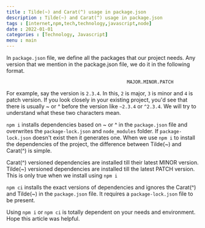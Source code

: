 ```yaml
---
title : Tilde(~) and Carat(^) usage in package.json
description : Tilde(~) and Carat(^) usage in package.json
tags : [internet,npm,tech,technology,javascript,node]
date : 2022-01-01
categories : [Technology, Javascript]
menu : main
---
```



In `package.json` file, we define all the packages that our project needs. Any version that we mention in the package.json file, we do it in the following format. 

							                    MAJOR.MINOR.PATCH

For example, say the version is `2.3.4`. In this, `2` is major, `3` is minor and `4` is patch version. If you look closely in your existing project, you'd see that there is usually ~ or ^ before the version like `~2.3.4` or `^2.3.4`. We will try to understand what these two characters mean. 

`npm i` installs dependencies based on ~ or ^ in the `package.json` file and overwrites the `package-lock.json` and `node_modules` folder. If `package-lock.json` doesn't exist then it generates one. When we use `npm i` to install the dependencies of the project, the difference between Tilde(~) and Carat(^) is simple. 

Carat(^) versioned dependencies are installed till their latest MINOR version. Tilde(~) versioned dependencies are installed till the latest PATCH version. This is only true when we install using `npm i` 

`npm ci` installs the exact versions of dependencies and ignores the Carat(^) and Tilde(~) in the `package.json` file. It requires a `package-lock.json` file to be present.  

Using `npm i` or `npm ci` is totally dependent on your needs and environment. Hope this article was helpful. 



